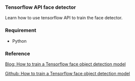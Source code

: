 ### Tensorflow API face detector

Learn how to use tensorflow API to train the face detector. 

### Requirement

* Python


### Reference

[Blog: How to train a Tensorflow face object detection model](https://towardsdatascience.com/how-to-train-a-tensorflow-face-object-detection-model-3599dcd0c26f)

[Github: How to train a Tensorflow face object detection model](https://github.com/qdraw/tensorflow-face-object-detector-tutorial)
